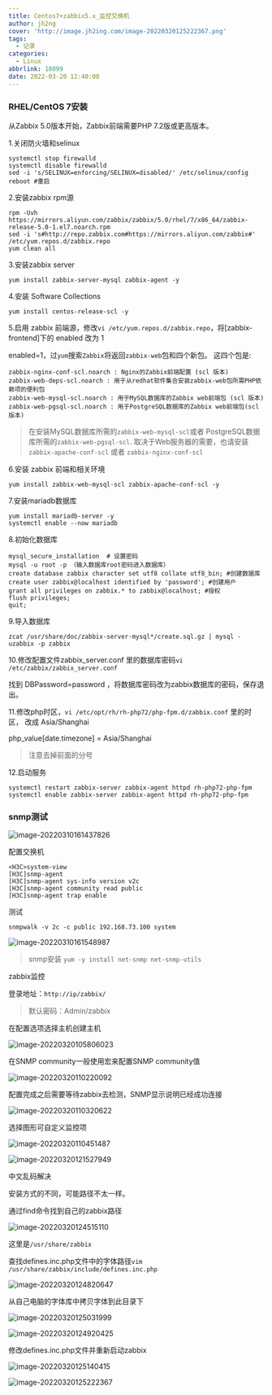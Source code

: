 ```yaml
---
title: Centos7+zabbix5.x_监控交换机
author: jh2ng
cover: 'http://image.jh2ing.com/image-20220320125222367.png'
tags:
  - 记录
categories:
  - Linux
abbrlink: 18099
date: 2022-03-20 12:40:00
---
```






###  RHEL/CentOS 7安装

从Zabbix 5.0版本开始，Zabbix前端需要PHP 7.2版或更高版本。

1.关闭防火墙和selinux

```
systemctl stop firewalld
systemctl disable firewalld
sed -i 's/SELINUX=enforcing/SELINUX=disabled/' /etc/selinux/config
reboot #重启
```

2.安装zabbix rpm源

```
rpm -Uvh https://mirrors.aliyun.com/zabbix/zabbix/5.0/rhel/7/x86_64/zabbix-release-5.0-1.el7.noarch.rpm
sed -i 's#http://repo.zabbix.com#https://mirrors.aliyun.com/zabbix#' /etc/yum.repos.d/zabbix.repo
yum clean all
```

3.安装zabbix server 

```
yum install zabbix-server-mysql zabbix-agent -y
```

4.安装 Software Collections

```
yum install centos-release-scl -y
```

5.启用 zabbix 前端源，修改`vi /etc/yum.repos.d/zabbix.repo`，将[zabbix-frontend]下的 enabled 改为 1

enabled=1，过`yum`搜索`Zabbix`将返回`zabbix-web`包和四个新包。 这四个包是:

```
zabbix-nginx-conf-scl.noarch : Nginx的Zabbix前端配置 (scl 版本)
zabbix-web-deps-scl.noarch : 用于从redhat软件集合安装zabbix-web包所需PHP依赖项的便利包
zabbix-web-mysql-scl.noarch : 用于MySQL数据库的Zabbix web前端包 (scl 版本)
zabbix-web-pgsql-scl.noarch : 用于PostgreSQL数据库的Zabbix web前端包(scl 版本)
```

> 在安装MySQL数据库所需的`zabbix-web-mysql-scl`或者 PostgreSQL数据库所需的`zabbix-web-pgsql-scl`. 取决于Web服务器的需要，也请安装`zabbix-apache-conf-scl` 或者 `zabbix-nginx-conf-scl`

6.安装 zabbix 前端和相关环境

```
yum install zabbix-web-mysql-scl zabbix-apache-conf-scl -y
```

7.安装mariadb数据库

```
yum install mariadb-server -y
systemctl enable --now mariadb
```

8.初始化数据库

```
mysql_secure_installation  # 设置密码
mysql -u root -p （输入数据库root密码进入数据库）
create database zabbix character set utf8 collate utf8_bin; #创建数据库
create user zabbix@localhost identified by 'password'; #创建用户
grant all privileges on zabbix.* to zabbix@localhost; #授权
flush privileges;
quit;
```

9.导入数据库

```
zcat /usr/share/doc/zabbix-server-mysql*/create.sql.gz | mysql -uzabbix -p zabbix
```

10.修改配置文件zabbix_server.conf 里的数据库密码`vi /etc/zabbix/zabbix_server.conf`

找到 DBPassword=password ，将数据库密码改为zabbix数据库的密码，保存退出。

11.修改php时区，`vi /etc/opt/rh/rh-php72/php-fpm.d/zabbix.conf` 里的时区， 改成 Asia/Shanghai

php_value[date.timezone] = Asia/Shanghai

> 注意去掉前面的分号

12.启动服务

```
systemctl restart zabbix-server zabbix-agent httpd rh-php72-php-fpm
systemctl enable zabbix-server zabbix-agent httpd rh-php72-php-fpm
```

### snmp测试

![image-20220310161437826](http://image.jh2ing.com/image-20220310161437826.png)

配置交换机

```
<H3C>system-view 
[H3C]snmp-agent  
[H3C]snmp-agent sys-info version v2c
[H3C]snmp-agent community read public 
[H3C]snmp-agent trap enable
```

测试

```
snmpwalk -v 2c -c public 192.168.73.100 system
```

![image-20220310161548987](http://image.jh2ing.com/image-20220310161548987.png)

> snmp安装 `yum -y install net-snmp net-snmp-utils`

zabbix监控

登录地址：`http://ip/zabbix/`

> 默认密码：Admin/zabbix

在配置选项选择主机创建主机

![image-20220320105806023](http://image.jh2ing.com/image-20220320105806023.png)

在SNMP community一般使用宏来配置SNMP community值

![image-20220320110220092](http://image.jh2ing.com/image-20220320110220092.png)

配置完成之后需要等待zabbix去检测，SNMP显示说明已经成功连接

![image-20220320110320622](http://image.jh2ing.com/image-20220320110320622.png)

选择图形可自定义监控项

![image-20220320110451487](http://image.jh2ing.com/image-20220320110451487.png)

![image-20220320121527949](http://image.jh2ing.com/image-20220320121527949.png)

中文乱码解决

安装方式的不同，可能路径不太一样。

通过find命令找到自己的zabbix路径

![image-20220320124515110](http://image.jh2ing.com/image-20220320124515110.png)



这里是`/usr/share/zabbix`

查找defines.inc.php文件中的字体路径`vim /usr/share/zabbix/include/defines.inc.php`

![image-20220320124820647](http://image.jh2ing.com/image-20220320124820647.png)

从自己电脑的字体库中拷贝字体到此目录下

![image-20220320125031999](http://image.jh2ing.com/image-20220320125031999.png)

![image-20220320124920425](http://image.jh2ing.com/image-20220320124920425.png)

修改defines.inc.php文件并重新启动zabbix

![image-20220320125140415](http://image.jh2ing.com/image-20220320125140415.png)

![image-20220320125222367](http://image.jh2ing.com/image-20220320125222367.png)